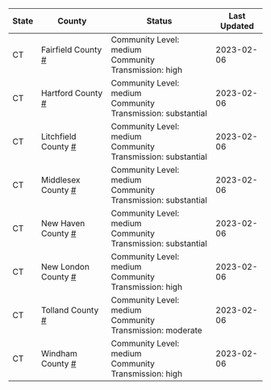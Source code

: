 State | County | Status | Last Updated
--- | --- | --- | --- 
CT | Fairfield County <a href="#fairfield_county">#</a> | <a name="fairfield_county"></a>Community Level: medium<br/>Community Transmission: high | 2023-02-06
CT | Hartford County <a href="#hartford_county">#</a> | <a name="hartford_county"></a>Community Level: medium<br/>Community Transmission: substantial | 2023-02-06
CT | Litchfield County <a href="#litchfield_county">#</a> | <a name="litchfield_county"></a>Community Level: medium<br/>Community Transmission: substantial | 2023-02-06
CT | Middlesex County <a href="#middlesex_county">#</a> | <a name="middlesex_county"></a>Community Level: medium<br/>Community Transmission: substantial | 2023-02-06
CT | New Haven County <a href="#new_haven_county">#</a> | <a name="new_haven_county"></a>Community Level: medium<br/>Community Transmission: substantial | 2023-02-06
CT | New London County <a href="#new_london_county">#</a> | <a name="new_london_county"></a>Community Level: medium<br/>Community Transmission: high | 2023-02-06
CT | Tolland County <a href="#tolland_county">#</a> | <a name="tolland_county"></a>Community Level: medium<br/>Community Transmission: moderate | 2023-02-06
CT | Windham County <a href="#windham_county">#</a> | <a name="windham_county"></a>Community Level: medium<br/>Community Transmission: high | 2023-02-06
